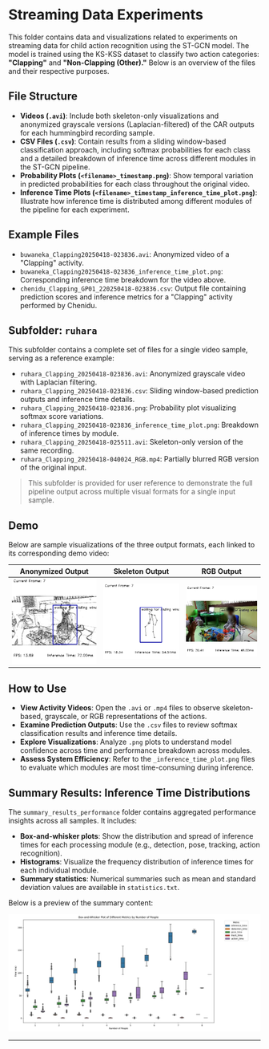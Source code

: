 # Streaming Data Experiments

This folder contains data and visualizations related to experiments on streaming data for child action recognition using the ST-GCN model. The model is trained using the KS-KSS dataset to classify two action categories: **"Clapping"** and **"Non-Clapping (Other)."** Below is an overview of the files and their respective purposes.

## File Structure

- **Videos (`.avi`)**: Include both skeleton-only visualizations and anonymized grayscale versions (Laplacian-filtered) of the CAR outputs for each hummingbird recording sample.
- **CSV Files (`.csv`)**: Contain results from a sliding window-based classification approach, including softmax probabilities for each class and a detailed breakdown of inference time across different modules in the ST-GCN pipeline.
- **Probability Plots (`<filename>_timestamp.png`)**: Show temporal variation in predicted probabilities for each class throughout the original video.
- **Inference Time Plots (`<filename>_timestamp_inference_time_plot.png`)**: Illustrate how inference time is distributed among different modules of the pipeline for each experiment.

## Example Files

- `buwaneka_Clapping20250418-023836.avi`: Anonymized video of a "Clapping" activity.
- `buwaneka_Clapping20250418-023836_inference_time_plot.png`: Corresponding inference time breakdown for the video above.
- `chenidu_Clapping_GP01_220250418-023836.csv`: Output file containing prediction scores and inference metrics for a "Clapping" activity performed by Chenidu.

## Subfolder: `ruhara`

This subfolder contains a complete set of files for a single video sample, serving as a reference example:

- `ruhara_Clapping_20250418-023836.avi`: Anonymized grayscale video with Laplacian filtering.
- `ruhara_Clapping_20250418-023836.csv`: Sliding window-based prediction outputs and inference time details.
- `ruhara_Clapping_20250418-023836.png`: Probability plot visualizing softmax score variations.
- `ruhara_Clapping_20250418-023836_inference_time_plot.png`: Breakdown of inference times by module.
- `ruhara_Clapping_20250418-025511.avi`: Skeleton-only version of the same recording.
- `ruhara_Clapping_20250418-040024_RGB.mp4`: Partially blurred RGB version of the original input.

> This subfolder is provided for user reference to demonstrate the full pipeline output across multiple visual formats for a single input sample.

## Demo

Below are sample visualizations of the three output formats, each linked to its corresponding demo video:

| Anonymized Output | Skeleton Output | RGB Output |
|:-----------------:|:---------------:|:----------:|
| [![Anonymized](https://github.com/sankamohotttala/ST_GNN_HAR_DEML/blob/main/streaming_data_experiments/readme_file_related/anon.png)](https://drive.google.com/file/d/12jPlWvXsjNDDQUTewCoEvTwwtdCHCjWo/view) | [![Skeleton](https://github.com/sankamohotttala/ST_GNN_HAR_DEML/blob/main/streaming_data_experiments/readme_file_related/skeleton.png)](https://drive.google.com/file/d/1_cEoggHf_zQnJEbngJBPZLHAjcd6v9lq/view) | [![RGB](https://github.com/sankamohotttala/ST_GNN_HAR_DEML/blob/main/streaming_data_experiments/readme_file_related/rgb.png)](https://drive.google.com/file/d/1rOPZoFL48aC-fPglSslSFQ1eVSx4ijPG/view) |


## How to Use

- **View Activity Videos**: Open the `.avi` or `.mp4` files to observe skeleton-based, grayscale, or RGB representations of the actions.
- **Examine Prediction Outputs**: Use the `.csv` files to review softmax classification results and inference time details.
- **Explore Visualizations**: Analyze `.png` plots to understand model confidence across time and performance breakdown across modules.
- **Assess System Efficiency**: Refer to the `_inference_time_plot.png` files to evaluate which modules are most time-consuming during inference.

## Summary Results: Inference Time Distributions

The `summary_results_performance` folder contains aggregated performance insights across all samples. It includes:

- **Box-and-whisker plots**: Show the distribution and spread of inference times for each processing module (e.g., detection, pose, tracking, action recognition).
- **Histograms**: Visualize the frequency distribution of inference times for each individual module.
- **Summary statistics**: Numerical summaries such as mean and standard deviation values are available in `statistics.txt`.

Below is a preview of the summary content:

![Summary Preview](https://github.com/sankamohotttala/ST_GNN_HAR_DEML/blob/main/streaming_data_experiments/summary_results_performance/all_module_times.png)

---